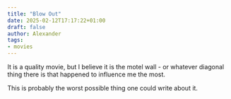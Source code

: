 ```yaml
---
title: "Blow Out"
date: 2025-02-12T17:17:22+01:00
draft: false
author: Alexander
tags:
- movies
---
```


It is a quality movie,
but I believe it is the motel wall - or whatever diagonal thing there is that happened to influence me the most.

This is probably the worst possible thing one could write about it.
